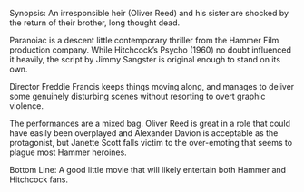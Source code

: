 Synopsis: An irresponsible heir (Oliver Reed) and his sister are shocked by the return of their brother, long thought dead.

Paranoiac is a descent little contemporary thriller from the Hammer Film production company.  While Hitchcock’s Psycho (1960) no doubt influenced it heavily, the script by Jimmy Sangster is original enough to stand on its own.

Director Freddie Francis keeps things moving along, and manages to deliver some genuinely disturbing scenes without resorting to overt graphic violence.

The performances are a mixed bag.  Oliver Reed is great in a role that could have easily been overplayed and Alexander Davion is acceptable as the protagonist, but Janette Scott falls victim to the over-emoting that seems to plague most Hammer heroines.

Bottom Line: A good little movie that will likely entertain both Hammer and Hitchcock fans.